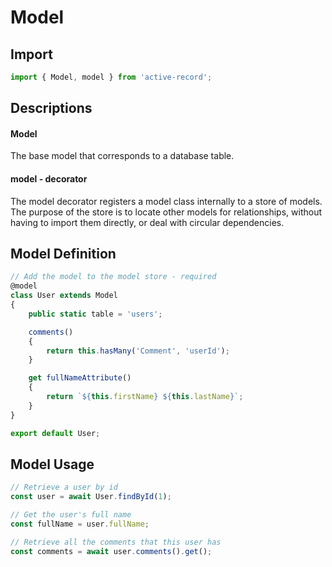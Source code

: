 # Model

## Import

```js
import { Model, model } from 'active-record';
```

## Descriptions

#### Model

The base model that corresponds to a database table.

#### model - decorator

The model decorator registers a model class internally to a store of models.
The purpose of the store is to locate other models for relationships, without
having to import them directly, or deal with circular dependencies.

## Model Definition

```js
// Add the model to the model store - required
@model
class User extends Model
{
    public static table = 'users';

    comments()
    {
        return this.hasMany('Comment', 'userId');
    }

    get fullNameAttribute()
    {
        return `${this.firstName} ${this.lastName}`;
    }
}

export default User;
```

## Model Usage

```js
// Retrieve a user by id
const user = await User.findById(1);

// Get the user's full name
const fullName = user.fullName;

// Retrieve all the comments that this user has
const comments = await user.comments().get();
```
